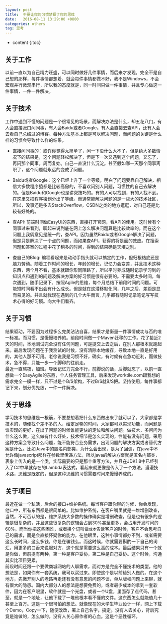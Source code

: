 ```yaml
---
layout: post
title:  不要让你的习惯禁锢了你的思维
date:   2016-08-11 13:29:00 +0800
categories: others
tag: 思考
---
```


* content
{:toc}


关于工作
-------------------
以前一直以为自己精力旺盛，可以同时做好几件事情，而后来才发现，完全不是自己想的那样，每件事情都想着，就会每件事情都做不好，我不是Windows，不会宏观并行微观串行，所以我的态度就是，同一时间只做一件事情，并且专心做这一件事情，一件一件解决。

关于技术
-------------------
工作中遇到不懂的问题是一个很常见的场景，而解决办法是什么，却五花八门，有人会直接张口问同事，有人会Baidu或者Google，有人会直接去查API，还有人会去看自己总结过的博客。每种方法基本上都是可以解决问题，而问题的关键是什么样的习惯会导致什么样的结果。

* 直接问同事的：或许你觉得太简单了，问一下没什么大不了，但是绝大多数情况下的结果是，这个问题轻松解决了，但是下一次又遇到这个问题，又忘了，再问那个同事。周而复始。自己一直没什么沉淀。甚至假如哪一天那个同事离职了，这个问题就永远的变成了问题。

* Baidu或者Google：这个已经上升了一个等级，明白了问题要靠自己解决，相信大多数程序猿都是比较高傲的，不喜欢问别人问题，习惯性的自己去解决的。但是Baidu和Google也是讲究技巧的。有的人可以找到，有的人找不到。在这里又把程序猿划分出了等级。而通常能解决问题的是一些大的技术社区，所以，没事还是多去StackOverflow，CSDN之类的地方逛逛，对自己还是比较有好处的。

* 查API: 前端时间做EasyUI的东西，直接打开官网，看API的使用。这时候有个同事过来看到，聊起来说到底在网上怎么解决问题算是比较效率的。而在这个问题上我俩意见是统一的，查API。因为虽然Baidu或者Google解决了问题，但是只是解决了一个点的问题，而如果查API，获得的将是面的效应。在搜索问题和答案的过程中花了稍多的时间，得到的结果确是天壤之别。

* 查自己的Blog: 编程看起来是动动手指头就可以搞定的工作，但归根结底还是脑力劳动。随着工作时间的增长，年龄的增长，记忆力会变差，并且技术这种东西，两个月不看，基本就跟你形同陌路了，所以平时养成随时记录学习到的知识点和遇到的问题及解决方案的好习惯是很有必要的。不需要太多时间，每次遇到，随手记录下，按照Agile的思维，每个月总结下前段时间的问题。可能短时间看不出会有什么成长。但是就在这潜移默化间，几年之后，差距是显而易见的。并且就我现在遇到的几个大牛而言, 几乎都有随时记录笔记写写技术心得的好习惯。向大牛们看齐。


关于习惯
-------------------
结果驱动，不要因为过程多么完美沾沾自喜，结果才是衡量一件事情成功与否的唯一标准。而习惯，是慢慢培养的。前段时间做一个Maven迁移的工作。花了接近2天的时间，本地测试完全没有任何问题，可是提交上去之后，在别人那根本就跑起来。最后发现问题在于我测试的时候，没有清除本地缓存，导致本地一直是好用的，其他人那不可用。老徐说我是习惯不好，确实，有时候有点急功近利，而做技术，急不得，只能一步一个脚印的往前走。
<br />
最近一直熬夜，加班。导致记忆力完全不行，前脚说的话，后脚就忘了，以前一直想做一个EasyAgile的东西，个人任务管理工具，后来发现worktile.com跟我想的需求完全一模一样，只不过是个B/S架构，不过B/S就B/S把。坚持使用，每件事都记下来，划分优先级，一件一件解决。

关于思维
-------------------
学习技术的思维是一根筋，不要总想着把什么东西做出来了就可以了，大家都是学技术的，随便找个差不多的人，给定足够的时间，大家都可以实现功能，而问题是谁实现的更好，在出了问题的时候谁能更快的定位和解决问题。做技术，多问问为什么这么做，这么做有什么好处，技术细节是怎么实现的，性能有没有问题，采用这种方案会导致什么问题，能不能符合业务需求，出现问题的解决方案或者替代方案是什么。比如Java中的匿名内部类，为什么会出现，是为了回调，在java中不允许像javascript那样在参数里传递方法，所以java的解决方案就是匿名内部类，表象上传入的是一个类，实际需要的只是那个重写方法，并且在JDK1.8中已经引入了C#中早就存在的Lambda表达式，看起来就更像是传入了一个方法。漫漫技术路，思维是既定的，但是这种思维的习惯需要时间来慢慢养成的。

关于项目
-------------------
最近在做一个私活，后台的接口+维护系统。每当客户跟你聊的时候，你会发现，他口中，所有东西都是很简单的。比如维护系统，在客户嘴里就是一堆增删改查，当然，不可否认的是，维护系统大多数的操作确实是增删改查，但是也有很多的逻辑是很复杂的，并且这些很复杂的逻辑会占到30%甚至更多，会占用开发时间的60%。而当你把这些困难，或者换个词叫做`成本`告诉客户的时候，客户不会思考自己的需求，而是会直接怀疑你的能力，在他眼里，这种小事情都办不到，或者需要这么长时间，这么多钱，你是在骗钱么。而这时候，你就需要斟酌一下自己的词汇，用更多的口舌来说服对方，这个就是需要这么高的成本。最后结果只有一个就是你做，但前提有两种，第一种是客户妥协，第二种是自己妥协。这个时候，沟通其实比项目更累，
<br />
前段时间还跟一个要做商城网站的人聊需求，而对方是完全不懂技术的类型。他的想法是，如果你有一套系统，我可以买过来。即使这个是以前给别人做的。在这个地方，先撇开别人的老路再走还有没有意思的问题不谈，单从版权问题上来聊，就有很大的隐患。国内大部分人的想法是想要免费的，或者最少成本的拿到一套软件，因为在客户眼里，软件就是一个光盘，或者一个U盘，里面存了点代码，甚至，就是一个地址，让他下载了一堆他根本看不懂的文件。这东西怎么就能值几十甚至上百万。这是一个很可怕的想法。就像现在的大学生毕业设计一样，网上下载个Demo，Copy一下，随便改改，署上自己名字，搞定。没有人去关心，背后究竟是谁做的，怎么做的。没有人关心原作者的心血。这是个恶性循环。
